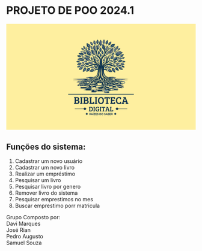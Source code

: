 PROJETO DE POO 2024.1
===================== 

<img src="./imgs/biblioteca.png">
<h2>Funções do sistema:</h2>

1. Cadastrar um novo usuário
2. Cadastrar um novo livro
3. Realizar um empréstimo
4. Pesquisar um livro
5. Pesquisar livro por genero
6. Remover livro do sistema
7. Pesquisar emprestimos no mes
8. Buscar emprestimo porr matricula


Grupo Composto por:
<br>
Davi Marques<br>
José Rian<br>
Pedro Augusto<br>
Samuel Souza